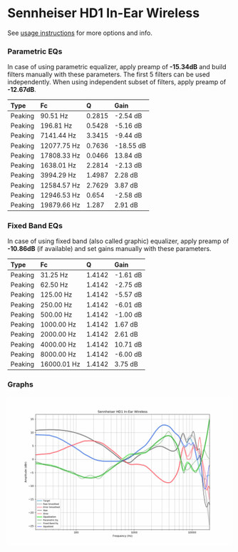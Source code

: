 # Sennheiser HD1 In-Ear Wireless
See [usage instructions](https://github.com/jaakkopasanen/AutoEq#usage) for more options and info.

### Parametric EQs
In case of using parametric equalizer, apply preamp of **-15.34dB** and build filters manually
with these parameters. The first 5 filters can be used independently.
When using independent subset of filters, apply preamp of **-12.67dB**.

| Type    | Fc          |      Q | Gain      |
|:--------|:------------|:-------|:----------|
| Peaking | 90.51 Hz    | 0.2815 | -2.54 dB  |
| Peaking | 196.81 Hz   | 0.5428 | -5.16 dB  |
| Peaking | 7141.44 Hz  | 3.3415 | -9.44 dB  |
| Peaking | 12077.75 Hz | 0.7636 | -18.55 dB |
| Peaking | 17808.33 Hz | 0.0466 | 13.84 dB  |
| Peaking | 1638.01 Hz  | 2.2814 | -2.13 dB  |
| Peaking | 3994.29 Hz  | 1.4987 | 2.28 dB   |
| Peaking | 12584.57 Hz | 2.7629 | 3.87 dB   |
| Peaking | 12946.53 Hz | 0.654  | -2.58 dB  |
| Peaking | 19879.66 Hz | 1.287  | 2.91 dB   |

### Fixed Band EQs
In case of using fixed band (also called graphic) equalizer, apply preamp of **-10.86dB**
(if available) and set gains manually with these parameters.

| Type    | Fc          |      Q | Gain     |
|:--------|:------------|:-------|:---------|
| Peaking | 31.25 Hz    | 1.4142 | -1.61 dB |
| Peaking | 62.50 Hz    | 1.4142 | -2.75 dB |
| Peaking | 125.00 Hz   | 1.4142 | -5.57 dB |
| Peaking | 250.00 Hz   | 1.4142 | -6.01 dB |
| Peaking | 500.00 Hz   | 1.4142 | -1.00 dB |
| Peaking | 1000.00 Hz  | 1.4142 | 1.67 dB  |
| Peaking | 2000.00 Hz  | 1.4142 | 2.61 dB  |
| Peaking | 4000.00 Hz  | 1.4142 | 10.71 dB |
| Peaking | 8000.00 Hz  | 1.4142 | -6.00 dB |
| Peaking | 16000.01 Hz | 1.4142 | 3.75 dB  |

### Graphs
![](./Sennheiser%20HD1%20In-Ear%20Wireless.png)